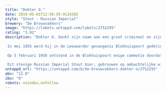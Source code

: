 ```yaml
---
title: "Dokter O."
date: 2019-05-01T12:56:59.912430Z
style: "Stout - Russian Imperial"
brewery: "De Brouwvakkers"
image: "https://labels.untappd.com/labels/2752295"
rating: "3.92"
description: "Dokter O. dankt zijn naam aan een groot crimineel en zijn gifmoorden die tot levenslange gevangenisstraf veroordeeld werd wegens moord (vergiftiging door cyaankali) op zijn vrouw.  In mei 1955 werd hij in de Leeuwarder gevangenis Blokhuispoort gedetineerd waar hij crimineel Adriaan L. ontmoette die zijn vrouw eveneens door gif (arsenicum) had vermoord.   Op 5 februari 1958 ontstond in de Blokhuispoort enige commotie doordat Adriaan L. dood in zijn cel werd aangetroffen. Hij bleek te zijn vergiftigd met cyaankali. Na een strafrechtelijk onderzoek werd Dokter O. beschuldigd als moordenaar van Adriaan L.  Dit stevige Russian Imperial Stout bier, gebrouwen op ambachtelijke wijze, kenmerkt zich door de fijne smaak van laurierdrop en vanille. Met de juiste mix van hop en moutsoorten heeft zij een eigen karakter. De gitzwarte kleur van dit volmoutige bier refereert aan de daden van Dokter O. "
untappd_url: "https://untappd.com/b/de-brouwvakkers-dokter-o/2752295"
abv: "12.0"
ibu: "0"
robots: noindex,nofollow
---
```


